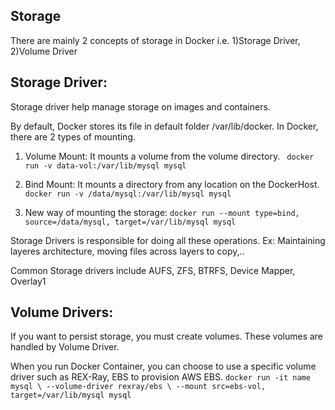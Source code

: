## Storage
There are mainly 2 concepts of storage in Docker i.e. 1)Storage Driver, 2)Volume Driver
## Storage Driver:
Storage driver help manage storage on images and containers.

By default, Docker stores its file in default folder /var/lib/docker. In Docker, there are 2 types of mounting.
1. Volume Mount: It mounts a volume from the volume directory.
    ` docker run -v data-vol:/var/lib/mysql mysql`
2. Bind Mount: It mounts a directory from any location on the DockerHost.
    ` docker run -v /data/mysql:/var/lib/mysql mysql`

3. New way of mounting the storage: `docker run --mount type=bind, source=/data/mysql, target=/var/lib/mysql mysql`

Storage Drivers is responsible for doing all these operations. Ex: Maintaining layeres architecture, moving files across layers to copy,..

Common Storage drivers include AUFS, ZFS, BTRFS, Device Mapper, Overlay1

## Volume Drivers:
If you want to persist storage, you must create volumes. These volumes are handled by Volume Driver.

When you run Docker Container, you can choose to use a specific volume driver such as REX-Ray, EBS to provision AWS EBS.
` docker run -it name mysql \
        --volume-driver rexray/ebs \
        --mount src=ebs-vol, target=/var/lib/mysql mysql `
